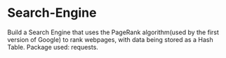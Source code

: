 # Search-Engine
Build a Search Engine that uses the PageRank algorithm(used by the first version of Google) to rank webpages, with data being stored as a Hash Table.
Package used: requests.
